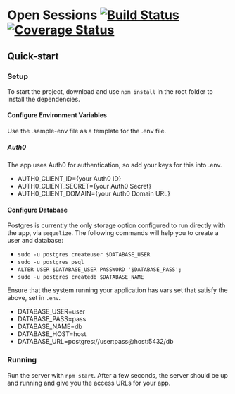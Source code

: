 # Open Sessions [![Build Status](https://travis-ci.org/openactive/open-sessions.svg?branch=master)](https://travis-ci.org/openactive/open-sessions) [![Coverage Status](https://coveralls.io/repos/github/openactive/open-sessions/badge.svg?branch=master)](https://coveralls.io/github/openactive/open-sessions?branch=master)

## Quick-start 

### Setup
To start the project, download and use `npm install` in the root folder to install the dependencies.
#### Configure Environment Variables
Use the .sample-env file as a template for the .env file.
##### Auth0
The app uses Auth0 for authentication, so add your keys for this into .env.

- AUTH0_CLIENT_ID={your Auth0 ID}
- AUTH0_CLIENT_SECRET={your Auth0 Secret}
- AUTH0_CLIENT_DOMAIN={your Auth0 Domain URL}

#### Configure Database
Postgres is currently the only storage option configured to run directly with the app, via `sequelize`. The following commands will help you to create a user and database:

- `sudo -u postgres createuser $DATABASE_USER`
- `sudo -u postgres psql`
- `ALTER USER $DATABASE_USER PASSWORD '$DATABASE_PASS';`
- `sudo -u postgres createdb $DATABASE_NAME`

Ensure that the system running your application has vars set that satisfy the above, set in `.env`.

- DATABASE_USER=user
- DATABASE_PASS=pass
- DATABASE_NAME=db
- DATABASE_HOST=host
- DATABASE_URL=postgres://user:pass@host:5432/db

### Running
Run the server with `npm start`. After a few seconds, the server should be up and running and give you the access URLs for your app.
